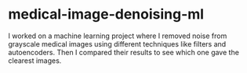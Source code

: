 # medical-image-denoising-ml
I worked on a machine learning project where I removed noise from grayscale medical images using different techniques like filters and autoencoders. Then I compared their results to see which one gave the clearest images.
